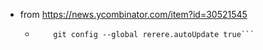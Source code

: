 - from https://news.ycombinator.com/item?id=30521545
	- ```git config --global rerere.enabled true
	      git config --global rerere.autoUpdate true```